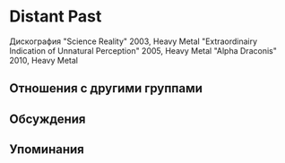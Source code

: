 # Distant Past

Дискография
"Science Reality" 2003, Heavy Metal
"Extraordinairy Indication of Unnatural Perception" 2005, Heavy Metal
"Alpha Draconis" 2010, Heavy Metal

## Отношения с другими группами


## Обсуждения


## Упоминания

